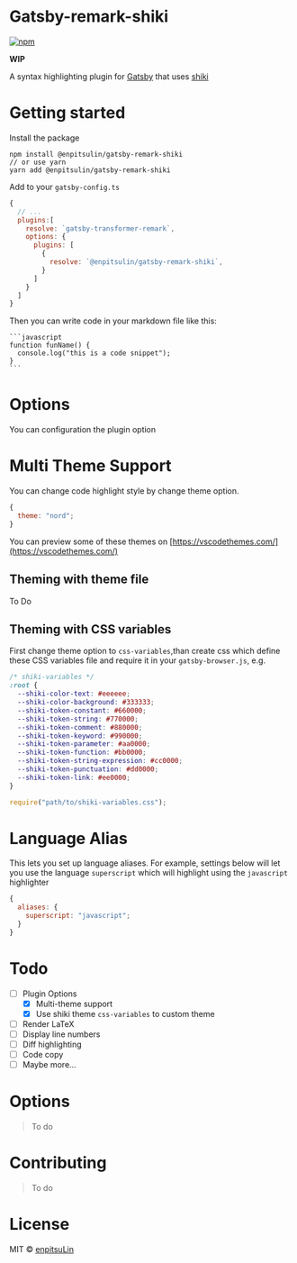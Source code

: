 # Gatsby-remark-shiki

[![npm](https://badgen.net/npm/v/@enpitsulin/gatsby-remark-shiki)](https://www.npmjs.com/package/@enpitsulin/gatsby-remark-shiki)

**WIP**

A syntax highlighting plugin for [Gatsby](https://www.gatsbyjs.org/) that uses [shiki](https://github.com/shikijs/shiki)

# Getting started

Install the package

```shell
npm install @enpitsulin/gatsby-remark-shiki
// or use yarn
yarn add @enpitsulin/gatsby-remark-shiki
```

Add to your `gatsby-config.ts`

```javascript
{
  // ...
  plugins:[
    resolve: `gatsby-transformer-remark`,
    options: {
      plugins: [
        {
          resolve: `@enpitsulin/gatsby-remark-shiki`,
        }
      ]
    }
  ]
}
```

Then you can write code in your markdown file like this:

````
```javascript
function funName() {
  console.log("this is a code snippet");
}
```
````

# Options

You can configuration the plugin option

# Multi Theme Support

You can change code highlight style by change theme option.

```javascript
{
  theme: "nord";
}
```

You can preview some of these themes on [https://vscodethemes.com/](https://vscodethemes.com/)

## Theming with theme file

To Do

## Theming with CSS variables

First change theme option to `css-variables`,than create css which define these CSS variables file and require it in your `gatsby-browser.js`, e.g.

```css
/* shiki-variables */
:root {
  --shiki-color-text: #eeeeee;
  --shiki-color-background: #333333;
  --shiki-token-constant: #660000;
  --shiki-token-string: #770000;
  --shiki-token-comment: #880000;
  --shiki-token-keyword: #990000;
  --shiki-token-parameter: #aa0000;
  --shiki-token-function: #bb0000;
  --shiki-token-string-expression: #cc0000;
  --shiki-token-punctuation: #dd0000;
  --shiki-token-link: #ee0000;
}
```

```javascript
require("path/to/shiki-variables.css");
```

# Language Alias

This lets you set up language aliases. For example, settings below will let you use the language `superscript` which will highlight using the `javascript` highlighter

```javascript
{
  aliases: {
    superscript: "javascript";
  }
}
```

# Todo

- [ ] Plugin Options
  - [x] Multi-theme support
  - [x] Use shiki theme `css-variables` to custom theme
- [ ] Render LaTeX
- [ ] Display line numbers
- [ ] Diff highlighting
- [ ] Code copy
- [ ] Maybe more...

# Options

> To do

# Contributing

> To do

# License

MIT © [enpitsuLin](https://github.com/enpitsuLin)
